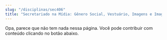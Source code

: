```yaml
---
slug: "/disciplinas/sec406"
title: "Secretariado na Mídia: Gênero Social, Vestuário, Imagens e Imaginários"
---
```


Opa, parece que não tem nada nessa página. Você pode contribuir com conteúdo clicando no botão abaixo.

<!-- Remova as setas do texto abaixo para escrever na página. Lembre também de excluir a linha acima -->

<!-- ## Visão Geral

## Ementa

## Conteúdos ->
